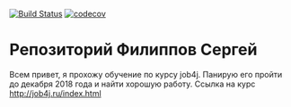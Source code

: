 [![Build Status](https://travis-ci.org/Fireserdg/job4j.svg?branch=master)](https://travis-ci.org/Fireserdg/job4j)
[![codecov](https://codecov.io/gh/Fireserdg/job4j/branch/master/graph/badge.svg)](https://codecov.io/gh/Fireserdg/job4j)
# Репозиторий Филиппов Сергей
Всем привет, я прохожу обучение по курсу job4j. Панирую его пройти до декабря 2018 года и найти хорошую работу.
Ссылка на курс http://job4j.ru/index.html
